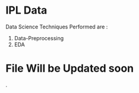 # IPL Data
Data Science Techniques Performed are :

1) Data-Preprocessing
2) EDA

# File Will be Updated soon
.
